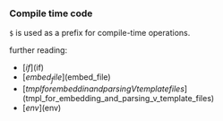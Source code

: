### Compile time code

`$` is used as a prefix for compile-time operations.


further reading:
- [$if]($if)
- [$embed_file]($embed_file)
- [$tmpl for embeddin and parsing V template files]($tmpl_for_embedding_and_parsing_v_template_files)
- [$env]($env)
